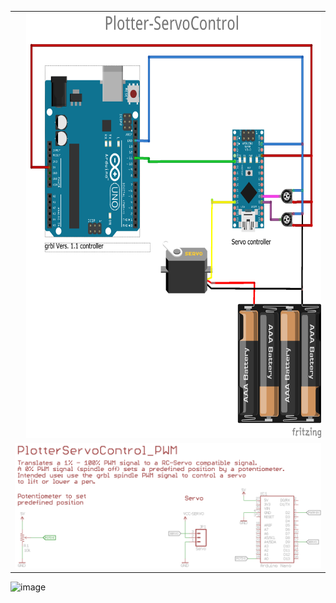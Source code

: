 <table><tr><td>
<!--
  <a href="https://youtube.com/shorts/oEGCnoH2Gzw" trget="_blank">
    <img src="https://github.com/svenhb/Plotter-ServoControl/assets/19973251/a6923b15-e752-4064-8564-ea3113afe6d5" height="680">
  </a>
  -->
</td>
<td>
<img src="https://github.com/svenhb/Plotter-ServoControl/blob/main/PlotterServoControl_PWM/ServoControl_PWM.png" height="680">
  
</td></tr>
<td colspan="2">
<img src="https://github.com/svenhb/Plotter-ServoControl/blob/main/PlotterServoControl_PWM/PlotterServoControl_PWM.png" >
  
</td>
</table>


![image](https://github.com/svenhb/Plotter-ServoControl/assets/19973251/a6923b15-e752-4064-8564-ea3113afe6d5)
